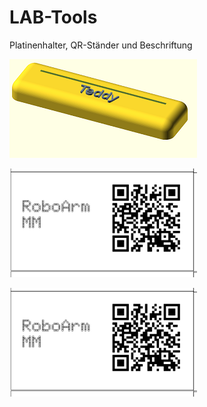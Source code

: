 # LAB-Tools
Platinenhalter, QR-Ständer und Beschriftung

![image](pic/platinenhalter.png)

![image](pic/qr-halter.png)

![image](pic/qr-ausdruck.png)


